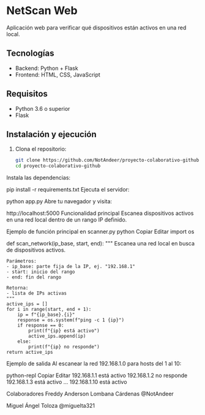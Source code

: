 # NetScan Web

Aplicación web para verificar qué dispositivos están activos en una red local.

## Tecnologías

- Backend: Python + Flask
- Frontend: HTML, CSS, JavaScript

## Requisitos

- Python 3.6 o superior
- Flask

## Instalación y ejecución

1. Clona el repositorio:
   ```bash
   git clone https://github.com/NotAndeer/proyecto-colaborativo-github.git
   cd proyecto-colaborativo-github

Instala las dependencias:

pip install -r requirements.txt
Ejecuta el servidor:

python app.py
Abre tu navegador y visita:

http://localhost:5000
Funcionalidad principal
Escanea dispositivos activos en una red local dentro de un rango IP definido.

Ejemplo de función principal en scanner.py
python
Copiar
Editar
import os

def scan_network(ip_base, start, end):
    """
    Escanea una red local en busca de dispositivos activos.

    Parámetros:
    - ip_base: parte fija de la IP, ej. "192.168.1"
    - start: inicio del rango
    - end: fin del rango

    Retorna:
    - lista de IPs activas
    """
    active_ips = []
    for i in range(start, end + 1):
        ip = f"{ip_base}.{i}"
        response = os.system(f"ping -c 1 {ip}")
        if response == 0:
            print(f"{ip} está activo")
            active_ips.append(ip)
        else:
            print(f"{ip} no responde")
    return active_ips
Ejemplo de salida
Al escanear la red 192.168.1.0 para hosts del 1 al 10:

python-repl
Copiar
Editar
192.168.1.1 está activo
192.168.1.2 no responde
192.168.1.3 está activo
...
192.168.1.10 está activo

Colaboradores
Freddy Anderson Lombana Cárdenas
@NotAndeer

Miguel Ángel Toloza
@miguelta321
